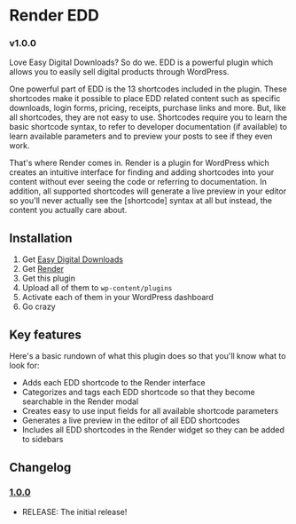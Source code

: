 # Render EDD
### v1.0.0

Love Easy Digital Downloads? So do we. EDD is a powerful plugin which allows you to easily sell digital products
through WordPress.

One powerful part of EDD is the 13 shortcodes included in the plugin. These shortcodes make it possible to place
EDD related content such as specific downloads, login forms, pricing, receipts, purchase links and more. But, like
all shortcodes, they are not easy to use. Shortcodes require you to learn the basic shortcode syntax, to refer to
developer documentation (if available) to learn available parameters and to preview your posts to see if they even
work.

That's where Render comes in. Render is a plugin for WordPress which creates an intuitive interface for finding
and adding shortcodes into your content without ever seeing the code or referring to documentation. In addition,
all supported shortcodes will generate a live preview in your editor so you'll never actually see the [shortcode]
syntax at all but instead, the content you actually care about.

## Installation

1. Get [Easy Digital Downloads](https://wordpress.org/plugins/easy-digital-downloads/)
2. Get [Render](http://renderwp.com/?utm_source=Render%20EDD&utm_medium=readme%20link&utm_campaign=Render%20EDD%20Readme)
3. Get this plugin
4. Upload all of them to `wp-content/plugins`
5. Activate each of them in your WordPress dashboard
6. Go crazy

## Key features

Here's a basic rundown of what this plugin does so that you'll know what to look for:

* Adds each EDD shortcode to the Render interface
* Categorizes and tags each EDD shortcode so that they become searchable in the Render modal
* Creates easy to use input fields for all available shortcode parameters
* Generates a live preview in the editor of all EDD shortcodes
* Includes all EDD shortcodes in the Render widget so they can be added to sidebars

## Changelog

### [1.0.0](https://github.com/brashrebel/render-edd/releases/tag/v1.0.0)
* RELEASE: The initial release!